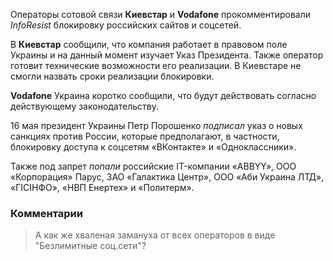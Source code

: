 Операторы сотовой связи **Киевстар** и **Vodafone** прокомментировали *InfoResist* блокировку российских сайтов и соцсетей.

В **Киевстар** сообщили, что компания работает в правовом поле Украины и на данный момент изучает Указ Президента. Также оператор готовит технические возможности его реализации. В Киевстаре не смогли назвать сроки реализации блокировки.

**Vodafone** Украина коротко сообщили, что будут действовать согласно действующему законодательству.

16 мая президент Украины Петр Порошенко *подписал* указ о новых санкциях против России, которые предполагают, в частности, блокировку доступа к соцсетям «ВКонтакте» и «Одноклассники».

Также под запрет *попали* российские IT-компании «ABBYY», ООО «Корпорация» Парус,  ЗАО «Галактика Центр», ООО «Аби Украина ЛТД»,  «ГІСІНФО», «НВП Енертех» и «Политерм».

### Комментарии

> А как же хваленая замануха от всех операторов в виде "Безлимитные соц.сети"?
